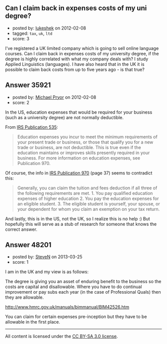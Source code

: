 ## Can I claim back in expenses costs of my uni degree?

- posted by: [lukeshek](https://stackexchange.com/users/-1/16193-lukeshek) on 2012-02-08
- tagged: `tax`, `uk`, `ltd`
- score: 3

I've registered a UK limited company which is going to sell online language courses. Can I claim back in expenses costs of my university degree, if the degree is highly correlated with what my company deals with? I study Applied Linguistics (languages).
I have also heard that in the UK it is possible to claim back costs from up to five years ago - is that true?


## Answer 35921

- posted by: [Michael Pryor](https://stackexchange.com/users/-1/130-michael-pryor) on 2012-02-08
- score: 2

<p>In the US, education expenses that would be required for your business (such as a university degree) are not normally deductible.</p>

<p>From <a href="http://www.irs.gov/publications/p535/ch11.html" rel="nofollow">IRS Publication 535</a>:</p>

<blockquote>
  <p>Education expenses you incur to meet the minimum requirements of your
  present trade or business, or those that qualify you for a new trade
  or business, are not deductible. This is true even if the education
  maintains or improves skills presently required in your business. For
  more information on education expenses, see Publication 970.</p>
</blockquote>

<p>Of course, the info in <a href="http://www.irs.gov/pub/irs-pdf/p970.pdf" rel="nofollow">IRS Publication 970</a> (page 37) seems to contradict this:</p>

<blockquote>
  <p>Generally, you can claim the tuition and fees deduction if all three
  of the following requirements are met.
  1. You pay qualified education expenses of higher education
  2. You pay the education expenses for an eligible student.
  3. The eligible student is yourself, your spouse, or your dependent for whom you claim an exemption on your tax return.</p>
</blockquote>

<p>And lastly, this is in the US, not the UK, so I realize this is no help :)  But hopefully this will serve as a stub of research for someone that knows the correct answer.</p>



## Answer 48201

- posted by: [SteveN](https://stackexchange.com/users/-1/25608-steven) on 2013-03-25
- score: 1

<p>I am in the UK and my view is as follows:</p>

<p>The degree is giving you an asset of enduring benefit to the business so the costs are capital and disallowable.  Where you have to do continual improvement or pay subs each year (in the case of Professional Quals) then they are allowable.  </p>

<p><a href="http://www.hmrc.gov.uk/manuals/bimmanual/BIM42526.htm" rel="nofollow">http://www.hmrc.gov.uk/manuals/bimmanual/BIM42526.htm</a></p>

<p>You can claim for certain expenses pre-inception but they have to be allowable in the first place.</p>




---

All content is licensed under the [CC BY-SA 3.0 license](https://creativecommons.org/licenses/by-sa/3.0/).
